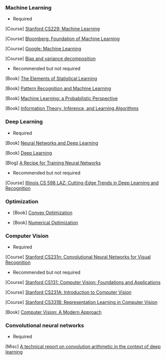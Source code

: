 ### Machine Learning

- Required

[Course] [Stanford CS229: Machine Learning](http://cs229.stanford.edu/syllabus.html)

[Course] [Bloomberg: Foundation of Machine Learning](https://bloomberg.github.io/foml/#home)

[Course] [Google: Machine Learning](https://developers.google.com/machine-learning/crash-course/)

[Course] [Bias and variance decomposition](https://alliance.seas.upenn.edu/~cis520/dynamic/2018/wiki/index.php?n=Lectures.BiasVariance)

- Recommended but not required

[Book] [The Elements of Statistical Learning](https://web.stanford.edu/~hastie/Papers/ESLII.pdf) 

[Book] [Pattern Recognition and Machine Learning](http://users.isr.ist.utl.pt/~wurmd/Livros/school/Bishop%20-%20Pattern%20Recognition%20And%20Machine%20Learning%20-%20Springer%20%202006.pdf)

[Book] [Machine Learning: a Probabilistic Perspective](https://doc.lagout.org/science/Artificial%20Intelligence/Machine%20learning/Machine%20Learning_%20A%20Probabilistic%20Perspective%20%5BMurphy%202012-08-24%5D.pdf)

[Book] [Information Theory, Inference, and Learning Algorithms
](https://www.inference.org.uk/itprnn/book.pdf)

### Deep Learning

- Required

[Book] [Neural Networks and Deep Learning](http://neuralnetworksanddeeplearning.com/)

[Book] [Deep Learning](https://www.deeplearningbook.org/)

[Blog] [A Recipe for Training Neural Networks](http://karpathy.github.io/2019/04/25/recipe/)

- Recommended but not required

[Course] [Illinois CS 598 LAZ: Cutting-Edge Trends in Deep Learning and Recognition](http://slazebni.cs.illinois.edu/spring17/)

### Optimization
- [Book] [Convex Optimization]()

- [Book] [Numerical Optimization]()


### Computer Vision

- Required

[Course] [Stanford CS231n: Convolutional Neural Networks for Visual Recognition](http://cs231n.stanford.edu/)

- Recommended but not required

[Course] [Stanford CS131: Computer Vision: Foundations and Applications](http://vision.stanford.edu/teaching/cs131_fall1819/index.html)

[Course] [Stanford CS231A: Introduction to Computer Vision](http://web.stanford.edu/class/cs231a/)

[Course] [Stanford CS331B: Representation Learning in Computer Vision](http://web.stanford.edu/class/cs331b/schedule.html)

[Book] [Computer Vision: A Modern Approach](http://cmuems.com/excap/readings/forsyth-ponce-computer-vision-a-modern-approach.pdf)

### Convolutional neural networks

- Required

[Misc] [A technical report on convolution arithmetic in the context of deep learning](https://github.com/vdumoulin/conv_arithmetic)
